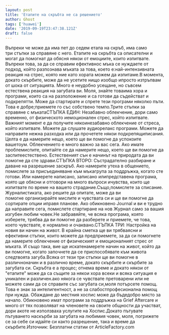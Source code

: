 ```yaml
---
layout: post
title: 'Етапите на скръбта не са решението'
author: Ghost
tags: ['huawei']
date: '2019-09-19T23:47:38.121Z'
draft: false
---
```


Въпреки че може да има пет до седем етапа на скръб, има само три стъпки за справяне с него. Етапите на скръбта са описателни и могат да помогнат да обясня някои от емоциите, които изпитвате. Въпреки това, за да се справим ефективнос мъка се нуждаете от подход, който разпознава мъката за това, което е:най-интензивната реакция на стрес, която ние като хората можем да изпитаме.В момента, докато скърбите, може да не усетите нищо изобщо ипросто изтръпвам от шока от ситуацията. Много е неудобно усещане, но съвсем естествена реакция на загубата ви. Моля, знайте товаима хора и програми, които са на разположение и са готови да съдействат и подкрепятти. Може да стартирате и спрете тези програми няколко пъти. Това е добре;приемете го със собствено темпо.Трите стъпки за справяне с мъкатаСТЪПКА ЕДИН: Незабавно облекчение, дори само временно, от физическото иемоционален стрес, който изпитвате. Важният момент е да получите някоинезабавно облекчение от стреса, който изпитвате. Можете да слушате аудиорелакс програми. Можете да направите нежна разходка или да прочетете някои подкрепящиписания. Целта е да намерите нещо, което ще ви помогне да успокоите вашетоум. Облекчението е много важно за вас сега. Ако имате проблемиспите, опитайте се да намерите нещо, което ще ви помогне да заспитеестествено. Естественият сън е начинът на природата да ви помогне да сте здрави.СТЪПКА ВТОРО: Състрадателно разбиране и даване на разрешение заскръб. Ако намерите утеха в общението, помислете за присъединяване към мъкагрупа за поддръжка, когато сте готови. Или намерете написано, записано илипредставена програма, която ще обясни и отговори на много въпроси ичувства, които ще изпитвате по време на вашето страдание.Също,помислете за списание. Журналистиката, ако решите да опитате, може да ви помогне организирайте мислите и чувствата си и ще ви помогне да сортирате опции иправя планове. Ако обикновено Journal и ви е трудно да направите сега, помислете стартиране на нов Журнал само за вашия изгубен любим човек.Не забравяйте, че всяка програма, която изберете, трябва да ви помогне да разберете и приемете, че това, което чувствате, е нормално и очаквано.СТЪПКА ТРИ: Настройка на новия ви начин на живот. В крайна сметка ще ви трябваясни и ефективни стъпки, които можете да предприемете, за да си помогнете да намерите облекчение от физическият и емоционалният стрес от мъката. И също така, вие ще искатенамерете начин на живот, който да ви помогне, когато започнете да се приспособявате към живота следтвоята загуба.Всяка от тези три стъпки ще ви помогне в различноначин и в различно време, докато скърбите и скърбите за загубата си. Скръбта е а процес; отнема време и докато някои от "етапите" може да са същите за някои хора всеки и всяка ситуация е уникален и различен.ако някога се чувствате претоварени или не можете сами да се справите със загубата си,моля потърсете помощ. Това е знак за интелигентност, а не за слабостпрофесионална помощ при нужда. Обаждане до местния хоспис може да бъдедобро място за начало. Обикновено имат програми за поддръжка на Grief Aftercare и много от тях позволяват на членовете на своите общности да участват, дори акоте не използваха услугите на Хоспис.Докато пътувате пътуването наскърби за загубата на любимия човек, моля, погрижете се за себе си идайте си както разрешение, така и време да скърбите.Източник: Безплатни статии от ArticleFactory.com
